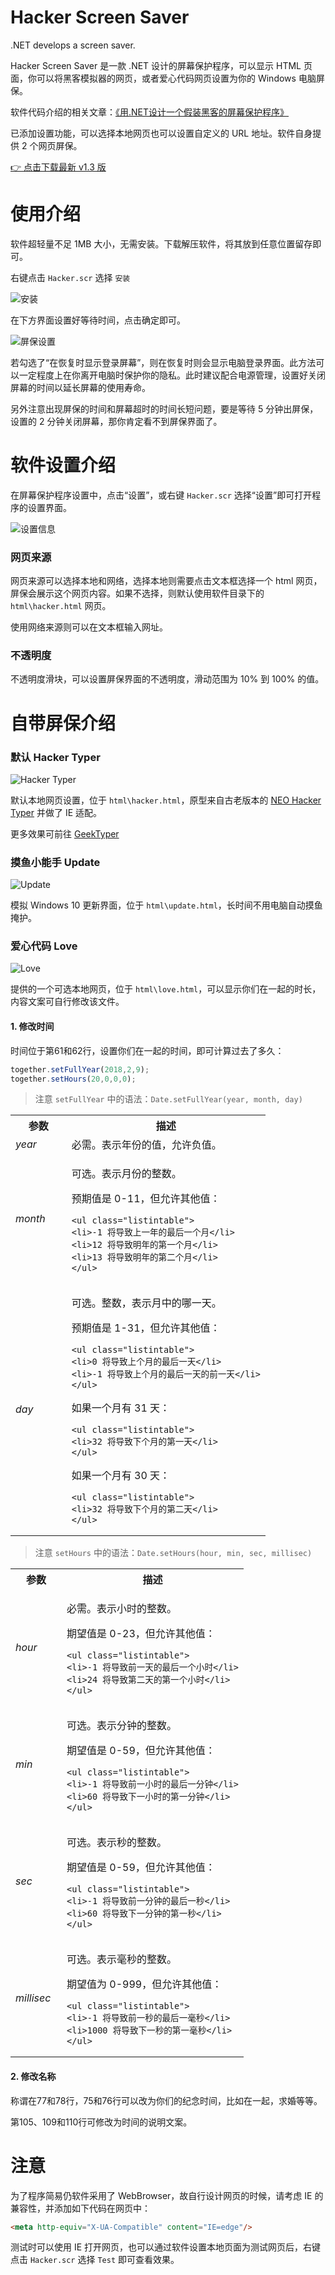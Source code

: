 ﻿# Hacker Screen Saver

.NET develops a screen saver. 

Hacker Screen Saver 是一款 .NET 设计的屏幕保护程序，可以显示 HTML 页面，你可以将黑客模拟器的网页，或者爱心代码网页设置为你的 Windows 电脑屏保。

软件代码介绍的相关文章：[《用.NET设计一个假装黑客的屏幕保护程序》](https://mp.weixin.qq.com/s/WAsWQINJA3cletktYb-TKw)

已添加设置功能，可以选择本地网页也可以设置自定义的 URL 地址。软件自身提供 2 个网页屏保。

[👉 点击下载最新 v1.3 版](https://github.com/sangyuxiaowu/HackerScreenSaver/releases/download/v1.3/HackerScreenSaver.zip)

# 使用介绍

软件超轻量不足 1MB 大小，无需安装。下载解压软件，将其放到任意位置留存即可。

右键点击 `Hacker.scr` 选择 `安装`

![安装](doc/3.png)

在下方界面设置好等待时间，点击确定即可。

![屏保设置](doc/4.png)

若勾选了“在恢复时显示登录屏幕”，则在恢复时则会显示电脑登录界面。此方法可以一定程度上在你离开电脑时保护你的隐私。此时建议配合电源管理，设置好关闭屏幕的时间以延长屏幕的使用寿命。

另外注意出现屏保的时间和屏幕超时的时间长短问题，要是等待 5 分钟出屏保，设置的 2 分钟关闭屏幕，那你肯定看不到屏保界面了。

# 软件设置介绍

在屏幕保护程序设置中，点击“设置”，或右键 `Hacker.scr` 选择“设置”即可打开程序的设置界面。

![设置信息](doc/5.png)

### 网页来源

网页来源可以选择本地和网络，选择本地则需要点击文本框选择一个 html 网页，屏保会展示这个网页内容。如果不选择，则默认使用软件目录下的 `html\hacker.html` 网页。

使用网络来源则可以在文本框输入网址。

### 不透明度

不透明度滑块，可以设置屏保界面的不透明度，滑动范围为 10% 到 100% 的值。

# 自带屏保介绍

### 默认 Hacker Typer

![Hacker Typer](doc/2.png)

默认本地网页设置，位于 `html\hacker.html`，原型来自古老版本的 [NEO Hacker Typer](https://geektyper.com/scp/) 并做了 IE 适配。

更多效果可前往 [GeekTyper](https://geektyper.com/) 

### 摸鱼小能手 Update

![Update](doc/0.png)

模拟 Windows 10 更新界面，位于 `html\update.html`，长时间不用电脑自动摸鱼掩护。

### 爱心代码 Love

![Love](doc/1.png)

提供的一个可选本地网页，位于 `html\love.html`，可以显示你们在一起的时长，内容文案可自行修改该文件。

#### 1. 修改时间

时间位于第61和62行，设置你们在一起的时间，即可计算过去了多久：

```js
together.setFullYear(2018,2,9);
together.setHours(20,0,0,0);
```

> 注意 `setFullYear` 中的语法：`Date.setFullYear(year, month, day)`

<table>
<tbody><tr>
<th style="width: 22%;">参数</th>
<th>描述</th>
</tr>

<tr>
<td><i>year</i></td>
<td>必需。表示年份的值，允许负值。</td>
</tr>

<tr>
<td><i>month</i></td>
<td>
<p>可选。表示月份的整数。</p>
<p>预期值是 0-11，但允许其他值：</p>

	<ul class="listintable">
	<li>-1 将导致上一年的最后一个月</li>
	<li>12 将导致明年的第一个月</li>
	<li>13 将导致明年的第二个月</li>
	</ul>
</td>
</tr>

<tr>
<td><i>day</i></td>
<td>
<p>可选。整数，表示月中的哪一天。</p>
<p>预期值是 1-31，但允许其他值：</p>

	<ul class="listintable">
	<li>0 将导致上个月的最后一天</li>
	<li>-1 将导致上个月的最后一天的前一天</li>
	</ul>

<p>如果一个月有 31 天：</p>

	<ul class="listintable">
	<li>32 将导致下个月的第一天</li>
	</ul>

<p>如果一个月有 30 天：</p>

	<ul class="listintable">
	<li>32 将导致下个月的第二天</li>
	</ul>
</td>
</tr>
</tbody></table>

> 注意 `setHours` 中的语法：`Date.setHours(hour, min, sec, millisec)`

<table>
<tbody><tr>
<th style="width: 22%;">参数</th>
<th>描述</th>
</tr>

<tr>
<td><i>hour</i></td>
<td>
<p>必需。表示小时的整数。</p>
<p>期望值是 0-23，但允许其他值：</p>

	<ul class="listintable">
	<li>-1 将导致前一天的最后一个小时</li>
	<li>24 将导致第二天的第一个小时</li>
	</ul>
</td>
</tr>

<tr>
<td><i>min</i></td>
<td>
<p>可选。表示分钟的整数。</p>
<p>期望值是 0-59，但允许其他值：</p>

	<ul class="listintable">
	<li>-1 将导致前一小时的最后一分钟</li>
	<li>60 将导致下一小时的第一分钟</li>
	</ul>
</td>
</tr>

<tr>
<td><i>sec</i></td>
<td>
<p>可选。表示秒的整数。</p>
<p>期望值是 0-59，但允许其他值：</p>

	<ul class="listintable">
	<li>-1 将导致前一分钟的最后一秒</li>
	<li>60 将导致下一分钟的第一秒</li>
	</ul>
</td>
</tr>

<tr>
<td><i>millisec</i></td>
<td>
<p>可选。表示毫秒的整数。</p>
<p>期望值为 0-999，但允许其他值：</p>

	<ul class="listintable">
	<li>-1 将导致前一秒的最后一毫秒</li>
	<li>1000 将导致下一秒的第一毫秒</li>
	</ul>
</td>
</tr>
</tbody></table>

#### 2. 修改名称

称谓在77和78行，75和76行可以改为你们的纪念时间，比如在一起，求婚等等。

第105、109和110行可修改为时间的说明文案。

# 注意

为了程序简易仍软件采用了 WebBrowser，故自行设计网页的时候，请考虑 IE 的兼容性，并添加如下代码在网页中：

```html
<meta http-equiv="X-UA-Compatible" content="IE=edge"/>
```

测试时可以使用 IE 打开网页，也可以通过软件设置本地页面为测试网页后，右键点击 `Hacker.scr` 选择 `Test` 即可查看效果。